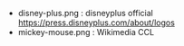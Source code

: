 - disney-plus.png : disneyplus official https://press.disneyplus.com/about/logos
- mickey-mouse.png : Wikimedia CCL
